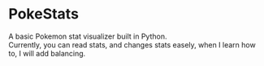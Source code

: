 # PokeStats
A basic Pokemon stat visualizer built in Python. <br>
Currently, you can read stats, and changes stats easely, when I learn how to, I will add balancing.
